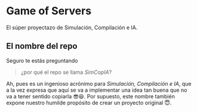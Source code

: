 <h1> Game of Servers </h1>
El súper proyectazo de Simulación, Compilación e IA.

## El nombre del repo
Seguro te estás preguntando
> ¿por qué el repo se llama *SimCopIA*?

Ah, pues es un ingenioso acrónimo para *Simulación, Compilación e IA*, que a la vez expresa que aquí se va a implementar una idea tan buena que no va a tener sentido copiarla :sunglasses::laughing:. Por supuesto, este nombre también expone nuestro humilde propósito de crear un proyecto original :innocent:.